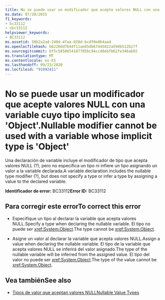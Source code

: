 ```yaml
---
title: No se puede usar un modificador que acepte valores NULL con una variable cuyo tipo implícito sea 'Object'.
ms.date: 07/20/2015
f1_keywords:
- bc33112
- vbc33112
helpviewer_keywords:
- BC33112
ms.assetid: 50b2a2ad-248d-4faa-820d-bcdf0e8b4aad
ms.openlocfilehash: b6220dd7b44f11ae65db67445822a594b512b17f
ms.sourcegitcommit: bf5c5850654187705bc94cc40ebfb62fe346ab02
ms.translationtype: MT
ms.contentlocale: es-ES
ms.lasthandoff: 09/23/2020
ms.locfileid: "91092411"
---
```

# <a name="nullable-modifier-cannot-be-used-with-a-variable-whose-implicit-type-is-object"></a><span data-ttu-id="5f6cc-102">No se puede usar un modificador que acepte valores NULL con una variable cuyo tipo implícito sea 'Object'.</span><span class="sxs-lookup"><span data-stu-id="5f6cc-102">Nullable modifier cannot be used with a variable whose implicit type is 'Object'</span></span>

<span data-ttu-id="5f6cc-103">Una declaración de variable incluye el modificador de tipo que acepta valores NULL (?), pero no especifica un tipo ni infiere un tipo asignando un valor a la variable declarada.</span><span class="sxs-lookup"><span data-stu-id="5f6cc-103">A variable declaration includes the nullable type modifier (?), but does not specify a type or infer a type by assigning a value to the declared variable.</span></span>  
  
 <span data-ttu-id="5f6cc-104">**Identificador de error:** BC33112</span><span class="sxs-lookup"><span data-stu-id="5f6cc-104">**Error ID:** BC33112</span></span>  
  
## <a name="to-correct-this-error"></a><span data-ttu-id="5f6cc-105">Para corregir este error</span><span class="sxs-lookup"><span data-stu-id="5f6cc-105">To correct this error</span></span>  
  
- <span data-ttu-id="5f6cc-106">Especifique un tipo al declarar la variable que acepta valores NULL.</span><span class="sxs-lookup"><span data-stu-id="5f6cc-106">Specify a type when declaring the nullable variable.</span></span> <span data-ttu-id="5f6cc-107">El tipo no puede ser <xref:System.Object>.</span><span class="sxs-lookup"><span data-stu-id="5f6cc-107">The type cannot be <xref:System.Object>.</span></span>  
  
- <span data-ttu-id="5f6cc-108">Asigne un valor al declarar la variable que acepta valores NULL.</span><span class="sxs-lookup"><span data-stu-id="5f6cc-108">Assign a value when declaring the nullable variable.</span></span> <span data-ttu-id="5f6cc-109">El tipo de la variable que acepta valores NULL se inferirá del valor asignado.</span><span class="sxs-lookup"><span data-stu-id="5f6cc-109">The type of the nullable variable will be inferred from the assigned value.</span></span> <span data-ttu-id="5f6cc-110">El tipo del valor no puede ser <xref:System.Object>.</span><span class="sxs-lookup"><span data-stu-id="5f6cc-110">The type of the value cannot be <xref:System.Object>.</span></span>  
  
## <a name="see-also"></a><span data-ttu-id="5f6cc-111">Vea también</span><span class="sxs-lookup"><span data-stu-id="5f6cc-111">See also</span></span>

- [<span data-ttu-id="5f6cc-112">Tipos de valor que aceptan valores NULL</span><span class="sxs-lookup"><span data-stu-id="5f6cc-112">Nullable Value Types</span></span>](../programming-guide/language-features/data-types/nullable-value-types.md)
